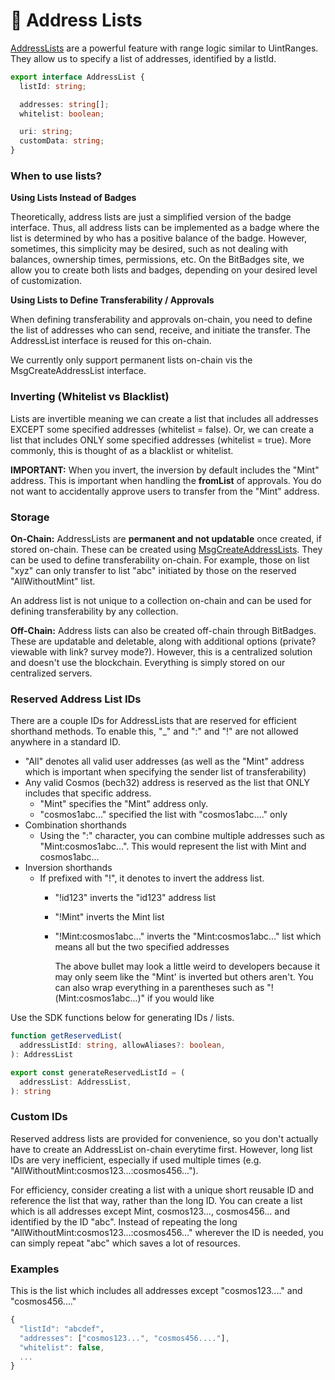 # 📧 Address Lists

[AddressLists](https://bitbadges.github.io/bitbadgesjs/packages/bitbadgesjs-sdk/docs/interfaces/AddressList.html) are a powerful feature with range logic similar to UintRanges. They allow us to specify a list of addresses, identified by a listId.

```typescript
export interface AddressList {
  listId: string;

  addresses: string[];
  whitelist: boolean;

  uri: string; 
  customData: string;
}
```

### When to use lists?

**Using Lists Instead of Badges**

Theoretically, address lists are just a simplified version of the badge interface. Thus, all address lists can be implemented as a badge where the list is determined by who has a positive balance of the badge. However, sometimes, this simplicity may be desired, such as not dealing with balances, ownership times, permissions, etc. On the BitBadges site, we allow you to create both lists and badges, depending on your desired level of customization.

**Using Lists to Define Transferability / Approvals**

When defining transferability and approvals on-chain, you need to define the list of addresses who can send, receive, and initiate the transfer. The AddressList interface is reused for this on-chain.&#x20;

We currently only support permanent lists on-chain vis the MsgCreateAddressList interface.

### Inverting (Whitelist vs Blacklist)

Lists are invertible meaning we can create a list that includes all addresses EXCEPT some specified addresses (whitelist = false). Or, we can create a list that includes ONLY some specified addresses (whitelist = true). More commonly, this is thought of as a blacklist or whitelist.

**IMPORTANT:** When you invert, the inversion by default includes the "Mint" address. This is important when handling the **fromList** of approvals. You do not want to accidentally approve users to transfer from the "Mint" address.

### **Storage**

**On-Chain:** AddressLists are **permanent and not updatable** once created, if stored on-chain. These can be created using [MsgCreateAddressLists](../cosmos-sdk-msgs/). They can be used to define transferability on-chain. For example, those on list "xyz" can only transfer to list "abc" initiated by those on the reserved "AllWithoutMint" list.

An address list is not unique to a collection on-chain and can be used for defining transferability by any collection.

**Off-Chain:** Address lists can also be created off-chain through BitBadges. These are updatable and deletable, along with additional options (private? viewable with link? survey mode?). However, this is a centralized solution and doesn't use the blockchain. Everything is simply stored on our centralized servers.

### **Reserved Address List IDs**

There are a couple IDs for AddressLists that are reserved for efficient shorthand methods. To enable this, "\_" and ":" and "!" are not allowed anywhere in a standard ID.

* "All" denotes all valid user addresses (as well as the "Mint" address which is important when specifying the sender list of transferability)
* Any valid Cosmos (bech32) address is reserved as the list that ONLY includes that specific address.
  * "Mint" specifies the "Mint" address only.
  * "cosmos1abc..." specified the list with "cosmos1abc...." only
* Combination shorthands
  * Using the ":" character, you can combine multiple addresses such as "Mint:cosmos1abc...". This would represent the list with Mint and cosmos1abc...
* Inversion shorthands
  * If prefixed with "!", it denotes to invert the address list.
    * "!id123" inverts the "id123" address list
    * "!Mint" inverts the Mint list
    *   "!Mint:cosmos1abc..." inverts the "Mint:cosmos1abc..." list which means all but the two specified addresses

        The above bullet may look a little weird to developers because it may only seem like the "Mint' is inverted but others aren't. You can also wrap everything in a parentheses such as "!(Mint:cosmos1abc...)" if you would like

Use the SDK functions below for generating IDs / lists.

```typescript
function getReservedList(
  addressListId: string, allowAliases?: boolean,
): AddressList

export const generateReservedListId = (
  addressList: AddressList,
): string
```

### Custom IDs

Reserved address lists are provided for convenience, so you don't actually have to create an AddressList on-chain everytime first. However, long list IDs are very inefficient, especially if used multiple times (e.g. "AllWithoutMint:cosmos123...:cosmos456...").

For efficiency, consider creating a list with a unique short reusable ID and reference the list that way, rather than the long ID. You can create a list which is all addresses except Mint, cosmos123..., cosmos456... and identified by the ID "abc". Instead of repeating the long "AllWithoutMint:cosmos123...:cosmos456..." wherever the ID is needed, you can simply repeat "abc" which saves a lot of resources.

### Examples

This is the list which includes all addresses except "cosmos123...." and "cosmos456...."

```typescript
{
  "listId": "abcdef",
  "addresses": ["cosmos123...", "cosmos456...."],
  "whitelist": false,
  ...
}
```
